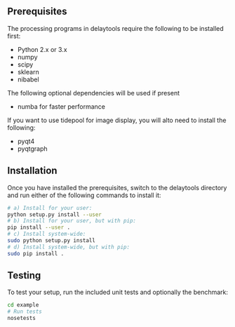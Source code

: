 Prerequisites
-------------

The processing programs in delaytools require the following to be installed first:

* Python 2.x or 3.x
* numpy
* scipy
* sklearn
* nibabel

The following optional dependencies will be used if present
* numba for faster performance

If you want to use tidepool for image display, you will alto need to install the following:
* pyqt4
* pyqtgraph

Installation
------------

Once you have installed the prerequisites, switch to the delaytools directory and run either of the following commands to install it:

```bash
# a) Install for your user:
python setup.py install --user
# b) Install for your user, but with pip:
pip install --user .
# c) Install system-wide:
sudo python setup.py install
# d) Install system-wide, but with pip:
sudo pip install .
```

Testing
-------

To test your setup, run the included unit tests and optionally the benchmark:

```bash
cd example
# Run tests
nosetests
```

